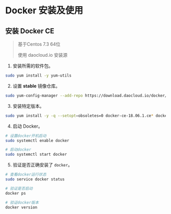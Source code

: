 # Docker 安装及使用

## 安装 Docker CE

> 基于Centos 7.3 64位
>
> 使用 daocloud.io 安装源

1. 安装所需的软件包。

``` bash
sudo yum install -y yum-utils
```

2. 设置 **stable** 镜像仓库。

```bash
sudo yum-config-manager --add-repo https://download.daocloud.io/docker/linux/centos/docker-ce.repo
```

3. 安装特定版本。

```bash
sudo yum install -y -q --setopt=obsoletes=0 docker-ce-18.06.1.ce* docker-ce-selinux-18.06.1.ce*
```

4. 启动 Docker。

```bash
# 设置docker开机启动
sudo systemctl enable docker

# 启动docker
sudo systemctl start docker
```

5. 验证是否正确安装了 `docker`。

```bash
# 查看docker运行状态
sudo service docker status

# 验证是否启动
docker ps

# 验证docker版本
docker version
```